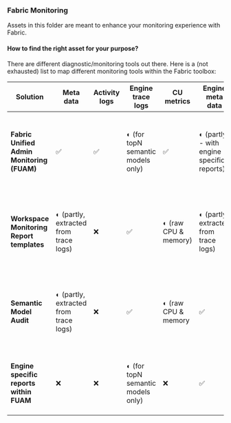 
### Fabric Monitoring

Assets in this folder are meant to enhance your monitoring experience with Fabric.


#### How to find the right asset for your purpose?

There are different diagnostic/monitoring tools out there. Here is a (not exhausted) list to map different monitoring tools within the Fabric toolbox:


|Solution|Meta data | Activity logs | Engine trace logs | CU metrics |Engine meta data|Platform level|
|--|--|--|--|--|--|--|
|**Fabric Unified Admin Monitoring (FUAM)** |✅|✅| ◐ (for topN semantic models only)|✅|◐ (partly - with engine specific reports)|**primary tenant** level -> capacity -> domain -> workspace -> item/engine level|
|**Workspace Monitoring Report templates**|◐ (partly, extracted from trace logs)|❌|✅|◐ (raw CPU & memory)|◐ (partly, extracted from trace logs)|**workspace** level (one per connection) -> **item/engine** level (for supported items)|
|**Semantic Model Audit**|◐ (partly, extracted from trace logs)|❌|✅|◐ (raw CPU & memory|✅|**workspace** level (one per connection) -> **item/engine** level (for semantic models)|
|**Engine specific reports within FUAM**|❌|❌| ◐ (for topN semantic models only)|❌|✅|**item** level for semantic models/SQL endpoints (one per connection)|
